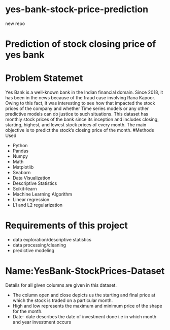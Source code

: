 # yes-bank-stock-price-prediction
new repo
# Prediction of stock closing price of yes bank
# Problem Statemet
Yes Bank is a well-known bank in the Indian financial domain. Since 2018, it has been in the news because of the fraud case involving Rana Kapoor. Owing to this fact, it was interesting to see how that impacted the stock prices of the company and whether Time series models or any other predictive models can do justice to such situations. This dataset has monthly stock prices of the bank since its inception and includes closing, starting, highest, and lowest stock prices of every month. The main objective is to predict the stock’s closing price of the month.
#Methods Used
* Python
* Pandas
* Numpy
* Math
* Matplotlib
* Seaborn
* Data Visualization
* Descriptive Statistics
* Scikit-learn
* Machine Learning Algorithm
* Linear regression
* L1 and L2 regularization
# Requirements of this project
* data exploration/descriptive statistics
* data processing/cleaning
* predictive modeling
# Name:YesBank-StockPrices-Dataset
Details for all given columns are given in this dataset.

* The column open and close depicts us the starting and final price at which the stock is traded on a particular month.
* High and low represents the maximum and minimum price of the shape for the month.
* Date- date describes the date of investment done i.e in which month and year investment occurs
